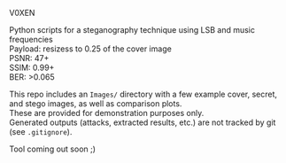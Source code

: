 V0XEN

Python scripts for a steganography technique using LSB and music frequencies  
Payload: resizess to 0.25 of the cover image  
PSNR: 47+  
SSIM: 0.99+  
BER: >0.065  
  
This repo includes an `Images/` directory with a few example cover, secret, and stego images, as well as comparison plots.    
These are provided for demonstration purposes only.   
Generated outputs (attacks, extracted results, etc.) are not tracked by git (see `.gitignore`).  
  
Tool coming out soon ;)  
